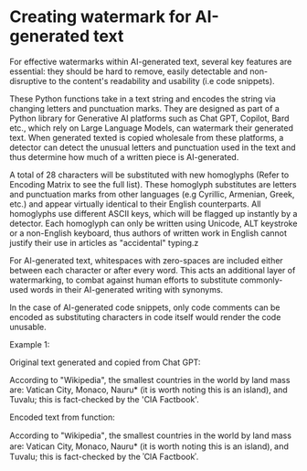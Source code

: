 # Creating watermark for AI-generated text
For effective watermarks within AI-generated text, several key features are essential: they should be hard to remove, easily detectable and non-disruptive to the content's readability and usability (i.e code snippets).

These Python functions take in a text string and encodes the string via changing letters and punctuation marks. They are designed as part of a Python library for Generative AI platforms such as Chat GPT, Copilot, Bard etc., which rely on Large Language Models, can watermark their generated text. When generated texted is copied wholesale from these platforms, a detector can detect the unusual letters and punctuation used in the text and thus determine how much of a written piece is AI-generated.

A total of 28 characters will be substituted with new homoglyphs (Refer to Encoding Matrix to see the full list). These homoglyph substitutes are letters and punctuation marks from other languages (e.g Cyrillic, Armenian, Greek, etc.) and appear virtually identical to their English counterparts. All homoglyphs use different ASCII keys, which will be flagged up instantly by a detector. Each homoglyph can only be written using Unicode, ALT keystroke or a non-English keyboard, thus authors of written work in English cannot justify their use in articles as "accidental" typing.z

For AI-generated text, whitespaces with zero-spaces are included either between each character or after every word. This acts an additional layer of watermarking, to combat against human efforts to substitute commonly-used words in their AI-generated writing with synonyms.

In the case of AI-generated code snippets, only code comments can be encoded as substituting characters in code itself would render the code unusable.




Example 1:

Original text generated and copied from Chat GPT:

According to "Wikipedia", the smallest countries in the world by land mass are: Vatican City, Monaco, Nauru* (it is worth noting this is an island), and Tuvalu; this is fact-checked by the 'CIA Factbook'.

Encoded text from function:

Аccordіոց to "Ԝіkіреdіа"‚ thе ѕmаllеѕt couոtrіеѕ іո thе ԝorld bу lаոd mаѕѕ аrе꞉ Vаtіcаո Cіtу‚ Μoոаco‚ Νаuru* (іt іѕ ԝorth ոotіոց thіѕ іѕ аո іѕlаոd)‚ аոd Τuvаlu; thіѕ іѕ fаct-chеckеd bу thе ʾCӏА Fаctbookʾ.


